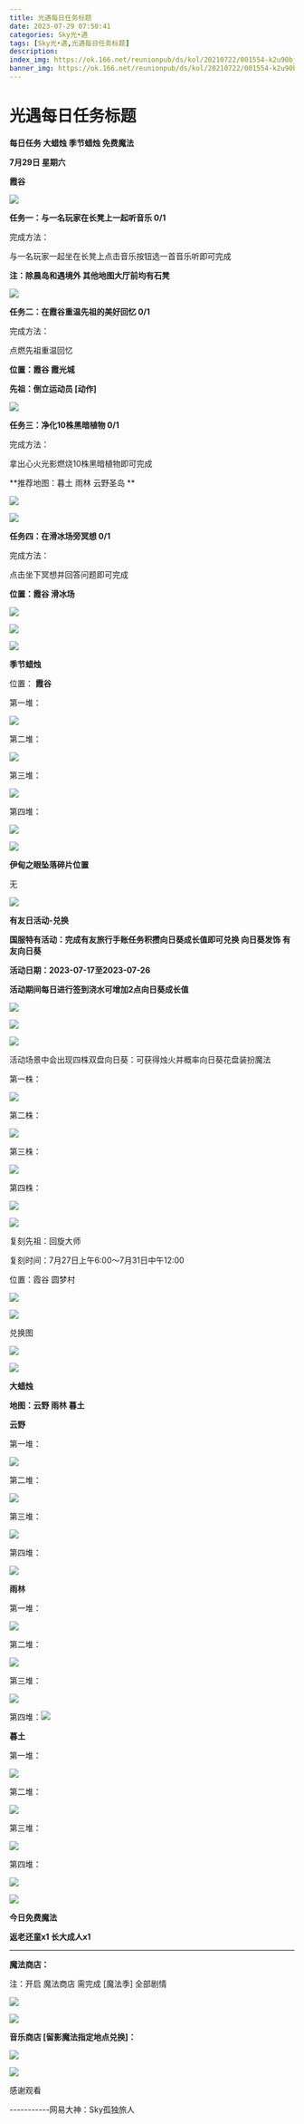 ```yaml
---
title: 光遇每日任务标题
date: 2023-07-29 07:50:41
categories: Sky光•遇
tags: [Sky光•遇,光遇每日任务标题]
description: 
index_img: https://ok.166.net/reunionpub/ds/kol/20210722/001554-k2u90bj7ay.png?imageView&thumbnail=600x0&type=jpg
banner_img: https://ok.166.net/reunionpub/ds/kol/20210722/001554-k2u90bj7ay.png?imageView&thumbnail=600x0&type=jpg
---
```

# 光遇每日任务标题
**每日任务 大蜡烛 季节蜡烛 免费魔法**

 **7月29日 星期六**

 **霞谷**

![](https://img.166.net/reunionpub/ds/kol/20230729/003103-5wza0p4ciq.jpg)

 **任务一：与一名玩家在长凳上一起听音乐 0/1**

完成方法：

与一名玩家一起坐在长凳上点击音乐按钮选一首音乐听即可完成

 **注：除晨岛和遇境外 其他地图大厅前均有石凳**

![](https://img.166.net/reunionpub/ds/kol/20230729/002125-esd6gymp4f.jpg)

 **任务二：在霞谷重温先祖的美好回忆 0/1**

完成方法：

点燃先祖重温回忆

 **位置：霞谷 霞光城**

 **先祖：倒立运动员 [动作]**

![](https://img.166.net/reunionpub/ds/kol/20230729/000816-z05qe4ows6.jpeg)

 **任务三：净化10株黑暗植物 0/1**

完成方法：

拿出心火光影燃烧10株黑暗植物即可完成

 **推荐地图：暮土 雨林 云野圣岛  **

![](https://img.166.net/reunionpub/ds/kol/20230729/000827-gdvi93ehzy.jpeg)

![](https://img.166.net/reunionpub/ds/kol/20230729/000834-6l4keg1bqw.jpeg)

 **任务四：在滑冰场旁冥想 0/1**

完成方法：

点击坐下冥想并回答问题即可完成

 **位置：霞谷 滑冰场**

![](https://img.166.net/reunionpub/ds/kol/20230729/001143-b8k0nrlgjo.jpg)

![](https://img.166.net/reunionpub/ds/kol/20230729/001149-1z3a9osu2e.jpg)

![](https://img.166.net/reunionpub/ds/kol/20230502/053253-tkp31d0r2j.png)

 **季节蜡烛**

位置： **霞谷**

第一堆：

![](https://img.166.net/reunionpub/ds/kol/20230729/001212-md9g2l4oty.jpeg)

第二堆：

![](https://img.166.net/reunionpub/ds/kol/20230729/001221-2w3ech8t9r.jpeg)

第三堆：

![](https://img.166.net/reunionpub/ds/kol/20230729/001228-8a9sz1vphr.jpeg)

第四堆：

![](https://img.166.net/reunionpub/ds/kol/20230729/001234-z08aoqhtkd.jpeg)

![](https://img.166.net/reunionpub/ds/kol/20230502/053253-tkp31d0r2j.png)

 **伊甸之眼坠落碎片位置**

无

![](https://img.166.net/reunionpub/ds/kol/20230501/003537-boqnslm12s.png)

 **有友日活动-兑换**

 **国服特有活动：完成有友旅行手账任务积攒向日葵成长值即可兑换  向日葵发饰 有友向日葵**

 **活动日期：2023-07-17至2023-07-26**

 **活动期间每日进行签到浇水可增加2点向日葵成长值**

![](https://img.166.net/reunionpub/ds/kol/20230717/085621-tcvd5hzkeo.jpg)

![](https://img.166.net/reunionpub/ds/kol/20230717/085629-i5l6p40ud7.jpg)

![](https://img.166.net/reunionpub/ds/kol/20230717/085637-82p0mvqdhr.jpeg)

活动场景中会出现四株双盘向日葵：可获得烛火并概率向日葵花盘装扮魔法

第一株：

![](https://img.166.net/reunionpub/ds/kol/20230717/101702-tf7dbvij2a.jpg)

第二株：

![](https://img.166.net/reunionpub/ds/kol/20230717/101726-ip42bnj9l5.jpg)

第三株：

![](https://img.166.net/reunionpub/ds/kol/20230717/101901-ld790rk25c.jpg)

第四株：

![](https://img.166.net/reunionpub/ds/kol/20230717/101914-b8elfcson9.jpg)

![](https://img.166.net/reunionpub/ds/kol/20230501/003537-boqnslm12s.png)

复刻先祖：回旋大师

复刻时间：7月27日上午6:00～7月31日中午12:00

位置：霞谷 圆梦村

![](https://img.166.net/reunionpub/ds/kol/20230726/222145-7wpyfrg12b.jpeg)

![](https://img.166.net/reunionpub/ds/kol/20230726/222025-osfq5urmtb.jpeg)

兑换图

![](https://img.166.net/reunionpub/ds/kol/20230726/205320-w2ir6h8kvn.png)

![](https://img.166.net/reunionpub/ds/kol/20230713/004756-72in0s1sat.png)

 **大蜡烛**

 **地图：云野 雨林 暮土**

 **云野**

第一堆：

![](https://img.166.net/reunionpub/ds/kol/20230729/002733-wamvfsqedl.jpeg)

第二堆：

![](https://img.166.net/reunionpub/ds/kol/20230729/002740-ly92mecqvi.jpeg)

第三堆：

![](https://img.166.net/reunionpub/ds/kol/20230729/002747-sdfpwkilmo.jpeg)

第四堆：

![](https://img.166.net/reunionpub/ds/kol/20230729/002754-nujc7vl48o.jpeg)

 **雨林**

第一堆：

![](https://img.166.net/reunionpub/ds/kol/20230727/234951-tgd19jslso.jpeg)

第二堆：

![](https://img.166.net/reunionpub/ds/kol/20230727/235012-5bnoj4c39s.jpeg)

第三堆：

![](https://img.166.net/reunionpub/ds/kol/20230727/235041-vh4lsdck3a.jpeg)

第四堆：![](https://img.166.net/reunionpub/ds/kol/20230727/235022-5qbgoz3cur.jpeg)

 **暮土**

第一堆：

![](https://img.166.net/reunionpub/ds/kol/20230729/002954-m9d48wtohe.jpeg)

第二堆：

![](https://img.166.net/reunionpub/ds/kol/20230729/003003-gd5puyfwqi.jpeg)

第三堆：

![](https://img.166.net/reunionpub/ds/kol/20230729/003009-0d5tve3bqu.jpeg)

第四堆：

![](https://img.166.net/reunionpub/ds/kol/20230729/003015-fsv0kmeqc1.jpeg)

![](https://img.166.net/reunionpub/ds/kol/20221018/100256-wzutnocka0.png)

 **今日免费魔法**

 **返老还童x1 长大成人x1**

 ****

**魔法商店：**

注：开启 魔法商店 需完成 [魔法季] 全部剧情

![](https://img.166.net/reunionpub/ds/kol/20221018/100559-oibznvdtus.png)

![](https://img.166.net/reunionpub/ds/kol/20230729/002857-2zw6ebs8jf.jpeg)

 **音乐商店 [留影魔法指定地点兑换]：**

![](https://img.166.net/reunionpub/ds/kol/20230729/002926-uge2o9bkit.jpeg)

![](https://img.166.net/reunionpub/ds/kol/20230502/235738-ls601349yq.png)

感谢观看

\-----------网易大神：Sky孤独旅人

